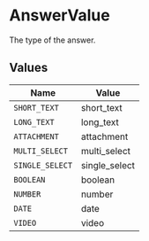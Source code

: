 # AnswerValue

The type of the answer.


## Values

| Name            | Value           |
| --------------- | --------------- |
| `SHORT_TEXT`    | short_text      |
| `LONG_TEXT`     | long_text       |
| `ATTACHMENT`    | attachment      |
| `MULTI_SELECT`  | multi_select    |
| `SINGLE_SELECT` | single_select   |
| `BOOLEAN`       | boolean         |
| `NUMBER`        | number          |
| `DATE`          | date            |
| `VIDEO`         | video           |